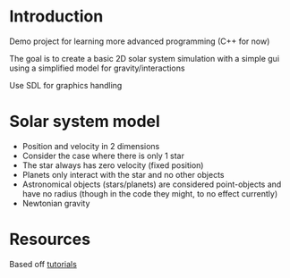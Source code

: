 
# Introduction

Demo project for learning more advanced programming (C++ for now)

The goal is to create a basic 2D solar system simulation with a simple gui
using a simplified model for gravity/interactions

Use SDL for graphics handling

# Solar system model

* Position and velocity in 2 dimensions
* Consider the case where there is only 1 star
* The star always has zero velocity (fixed position)
* Planets only interact with the star and no other objects
* Astronomical objects (stars/planets) are considered point-objects and have no radius (though in the code they might, to no effect currently)
* Newtonian gravity

# Resources

Based off [tutorials](https://www.youtube.com/watch?v=FxCC9Ces1Yg&list=PLSPw4ASQYyymu3PfG9gxywSPghnSMiOAW&index=2)
